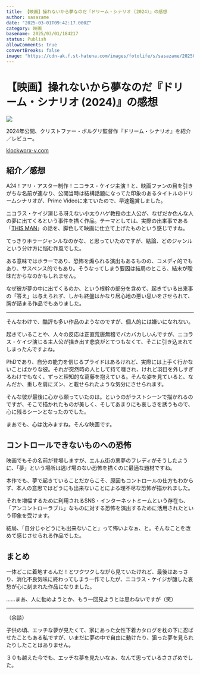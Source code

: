 ```yaml
---
title: 【映画】操れないから夢なのだ『ドリーム・シナリオ (2024)』の感想
author: sasazame
date: "2025-03-01T09:42:17.000Z"
category: 映画
basename: 2025/03/01/184217
status: Publish
allowComments: true
convertBreaks: false
image: "https://cdn-ak.f.st-hatena.com/images/fotolife/s/sasazame/20250301/20250301184130.png"
---
```

# 【映画】操れないから夢なのだ『ドリーム・シナリオ (2024)』の感想

![](https://cdn-ak.f.st-hatena.com/images/fotolife/s/sasazame/20250301/20250301184130.png)

2024年公開、クリストファー・ボルグリ監督作『ドリーム・シナリオ』を紹介／レビュー。

<!-- Extended Body -->

[klockworx-v.com](https://klockworx-v.com/dream-scenario/)

## 紹介／感想

A24！アリ・アスター制作！ニコラス・ケイジ主演！と、映画ファンの目を引きがちな名前が連なり、公開当時は結構話題になってた印象のあるタイトルのドリームシナリオが、Prime Videoに来ていたので、早速鑑賞しました。

ニコラス・ケイジ演じる冴えない小太りハゲ教授の主人公が、なぜだか色んな人の夢に出てくるという事件を描く作品。テーマとしては、実際の出来事である「[THIS MAN](https://ja.wikipedia.org/wiki/This_Man)」の話を、脚色して映画に仕立て上げたものという感じですね。

てっきりホラージャンルなのかな、と思っていたのですが、結論、どのジャンルという分け方に悩む作風でした。

ある意味ではホラーであり、恐怖を煽られる演出もあるものの、コメディ的でもあり、サスペンス的でもあり。そうなってしまう要因は結局のところ、結末が曖昧だからなのかもしれません。

なぜ彼が夢の中に出てくるのか、という根幹の部分を含めて、起きている出来事の「答え」は与えられず、しかも終盤はかなり居心地の悪い思いをさせられて、胸が詰まる作品でもありました。

* * *

そんなわけで、酷評も多い作品のようなのですが、個人的には嫌いになれない。

起きていることや、人々の反応は正直荒唐無稽でバカバカしいんですが、ニコラス・ケイジ演じる主人公が描き出す悲哀がとてつもなくて、そこに引き込まれてしまったんですよね。

PhDであり、自分の能力を信じるプライドはあるけれど、実際には上手く行かないことばかりな彼。それが突然時の人として持て囃され、けれど羽目を外しすぎるわけでもなく、ずっと理知的な葛藤を抱えている。そんな姿を見ていると、なんだか、重しを肩にズン、と載せられたような気分にさせられます。

そんな彼が最後に心から願っていたのは。というのがラストシーンで描かれるのですが、そこで描かれたものが美しく、そしてあまりにも哀しさを誘うもので、心に残るシーンとなったのでした。

まあでも、心は沈みますね。そんな映画です。

## コントロールできないものへの恐怖

映画でもその名前が登場しますが、エルム街の悪夢のフレディがそうしたように、「夢」という場所は逃げ場のない恐怖を描くのに最適な題材ですね。

本作でも、夢で起きていることだからこそ、原因もコントロールの仕方もわからず、本人の意思ではどうにも出来ないことによる理不尽な恐怖が描かれました。

それを増幅するために利用されるSNS・インターネットミームという存在も、「アンコントローラブル」なものに対する恐怖を演出するために活用されたという印象を受けます。

結局、「自分じゃどうにも出来ないこと」って怖いよなぁ、と。そんなことを改めて感じさせられる作品でした。

## まとめ

一体どこに着地するんだ！とワクワクしながら見ていたけれど、最後はあっさり、消化不良気味に終わってしまう一作でしたが、ニコラス・ケイジが醸した哀愁が心に刻まれた作品になりました。

……まあ、人に勧めようとか、もう一回見ようとは思わないですが（笑）

* * *

（余談）

子供の頃、エッチな夢が見たくて、家にあった女性下着カタログを枕の下に忍ばせたこともある私ですが、いまだに夢の中で自由に動けたり、狙った夢を見られたりしたことはありません。

３０も越えた今でも、エッチな夢を見たいなぁ、なんて思っているささざめでした。